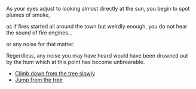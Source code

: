 As your eyes adjust to looking almost directly at the sun, you begin to spot plumes of smoke,

as if fires started all around the town but weirdly enough, you do not hear the sound of fire engines...

or any noise for that matter.

Regerdless, any noise you may have heard would have been drowned out by the hum which at this point has become unbrearable.

- [Climb down from the tree slowly](4-2A.md)
- [Jump from the tree](4-2B.md)